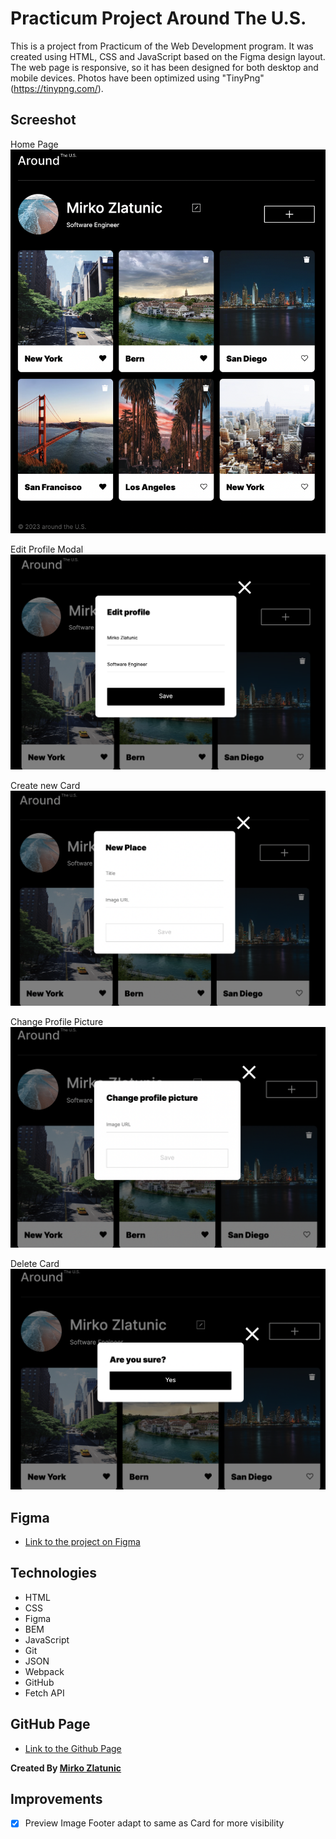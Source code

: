 # Practicum Project Around The U.S.

This is a project from Practicum of the Web Development program. It was created using HTML, CSS and JavaScript based on the Figma design layout. The web page is responsive, so it has been designed for both desktop and mobile devices. Photos have been optimized using "TinyPng" (https://tinypng.com/).

## Screeshot

Home Page
![Around the U.S. Home Page](./src/images/home-page.png "Home Page")

Edit Profile Modal
![Edit Profile Modal](./src/images/edit-profile.png "Edit Profile Modal")

Create new Card
![Create new Card](./src/images/create-new-card.png "Create new Card")

Change Profile Picture
![Change Profile Picture](./src/images/change-profile-picture.png "Change Profile Picture")

Delete Card
![Delete Card](./src/images/delete-card.png "Delete Card")

## Figma

- [Link to the project on Figma](https://www.figma.com/file/E5x6ib3osaUUNwLRRAsTDX/Sprint-9-%E2%80%94-Applied-JavaScript?node-id=1530%3A2&mode=dev)

## Technologies

- HTML
- CSS
- Figma
- BEM
- JavaScript
- Git
- JSON
- Webpack
- GitHub
- Fetch API

## GitHub Page

- [Link to the Github Page](https://mirkozlatunic.github.io/se_project_aroundtheus/)

**Created By [Mirko Zlatunic](https://github.com/mirkozlatunic)**

## Improvements

- [x] Preview Image Footer adapt to same as Card for more visibility
